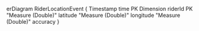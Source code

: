 erDiagram
    RiderLocationEvent {
        Timestamp time PK
        Dimension riderId PK
        "Measure (Double)" latitude
        "Measure (Double)" longitude
        "Measure (Double)" accuracy
    }